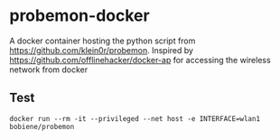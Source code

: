 # probemon-docker
A docker container hosting the python script from https://github.com/klein0r/probemon. 
Inspired by https://github.com/offlinehacker/docker-ap for accessing the wireless network from docker



## Test

```
docker run --rm -it --privileged --net host -e INTERFACE=wlan1 bobiene/probemon
```
